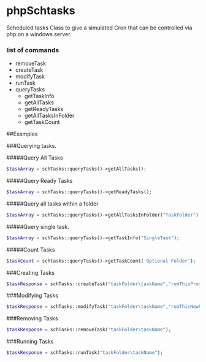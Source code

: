 phpSchtasks
===========

Scheduled tasks Class to give a simulated Cron that can be controlled via php on a windows server.



<h3>list of commands</h3>
<ul>
<li>removeTask</li>
<li>createTask</li>
<li>modifyTask</li>
<li>runTask</li>
<li>queryTasks 
    <ul>
        <li>getTaskInfo</li>
        <li>getAllTasks</li>
        <li>getReadyTasks</li>
        <li>getAllTasksInFolder</li>
        <li>getTaskCount</li>
    </ul>
</li>
</ul>



##Examples

###Querying tasks.

#####Query All Tasks
```php
$taskArray = schTasks::queryTasks()->getAllTasks();
```

#####Query Ready Tasks
```php
$taskArray = schTasks::queryTasks()->getReadyTasks();
```

#####Query all tasks within a folder
```php
$taskArray = schTasks::queryTasks()->getAllTasksInFolder("TaskFolder");
```

#####Query single task.
```php
$taskArray = schTasks::queryTasks()->getTaskInfo("SingleTask");
```

#####Count Tasks 
```php
$taskCount = schtasks::queryTasks()->getTaskCount('Optional Folder');
```

###Creating Tasks
```php
$taskResponse = schTasks::createTask("taskFolder\taskName","runThisProgram.exe","DAILY","09:00","1/9/2014","12/9/2014");
```


###Modifying Tasks
```php
$taskResponse = schTasks::modifyTask("taskFolder\taskName","runThisNewProgram.exe","DAILY","10:00","1/9/2013","12/9/2014");
```


###Removing Tasks
```php
$taskResponse = schTasks::removeTask("taskFolder\taskName");
```

###Running Tasks
```php
$taskResponse = schTasks::runTask("taskFolder\taskName");
```
